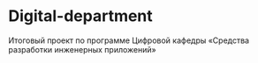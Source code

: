 # Digital-department
Итоговый проект по программе Цифровой кафедры «Средства разработки инженерных приложений»
